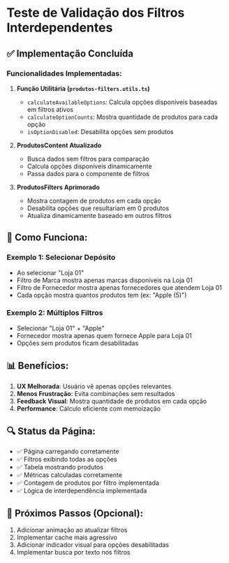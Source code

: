 # Teste de Validação dos Filtros Interdependentes

## ✅ Implementação Concluída

### Funcionalidades Implementadas:

1. **Função Utilitária (`produtos-filters.utils.ts`)**

   - `calculateAvailableOptions`: Calcula opções disponíveis baseadas em filtros ativos
   - `calculateOptionCounts`: Mostra quantidade de produtos para cada opção
   - `isOptionDisabled`: Desabilita opções sem produtos

2. **ProdutosContent Atualizado**

   - Busca dados sem filtros para comparação
   - Calcula opções disponíveis dinamicamente
   - Passa dados para o componente de filtros

3. **ProdutosFilters Aprimorado**
   - Mostra contagem de produtos em cada opção
   - Desabilita opções que resultariam em 0 produtos
   - Atualiza dinamicamente baseado em outros filtros

## 🎯 Como Funciona:

### Exemplo 1: Selecionar Depósito

- Ao selecionar "Loja 01"
- Filtro de Marca mostra apenas marcas disponíveis na Loja 01
- Filtro de Fornecedor mostra apenas fornecedores que atendem Loja 01
- Cada opção mostra quantos produtos tem (ex: "Apple (5)")

### Exemplo 2: Múltiplos Filtros

- Selecionar "Loja 01" + "Apple"
- Fornecedor mostra apenas quem fornece Apple para Loja 01
- Opções sem produtos ficam desabilitadas

## 📊 Benefícios:

1. **UX Melhorada**: Usuário vê apenas opções relevantes
2. **Menos Frustração**: Evita combinações sem resultados
3. **Feedback Visual**: Mostra quantidade de produtos em cada opção
4. **Performance**: Cálculo eficiente com memoização

## 🔍 Status da Página:

- ✅ Página carregando corretamente
- ✅ Filtros exibindo todas as opções
- ✅ Tabela mostrando produtos
- ✅ Métricas calculadas corretamente
- ✅ Contagem de produtos por filtro implementada
- ✅ Lógica de interdependência implementada

## 🚀 Próximos Passos (Opcional):

1. Adicionar animação ao atualizar filtros
2. Implementar cache mais agressivo
3. Adicionar indicador visual para opções desabilitadas
4. Implementar busca por texto nos filtros
